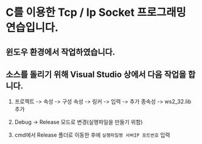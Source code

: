 # C를 이용한 Tcp / Ip Socket 프로그래밍 연습입니다.
## 윈도우 환경에서 작업하였습니다.
## 소스를 돌리기 위해 Visual Studio 상에서 다음 작업을 합니다.


1. 프로젝트 -> 속성 -> 구성 속성 -> 링커 -> 입력 -> 추가 종속성 -> ws2_32.lib 추가   


2. Debug -> Release 모드로 변경(실행파일을 만들기 위함)   


3. cmd에서 Release 폴더로 이동한 후에 `실행파일명 서버IP 포트번호` 입력



